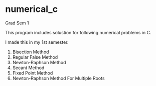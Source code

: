 # numerical_c
Grad Sem 1

This program includes solustion for following numerical problems in C.

I made this in my 1st semester.

1. Bisection Method
2. Regular False Method
3. Newton-Raphson Method
4. Secant Method
5. Fixed Point Method
6. Newton-Raphson Method For Multiple Roots
